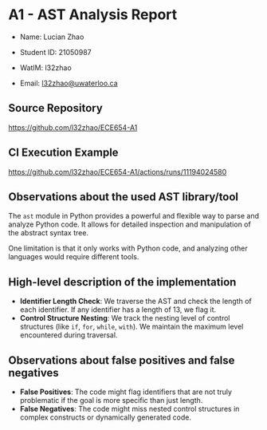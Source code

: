 # A1 - AST Analysis Report
* Name: Lucian Zhao

* Student ID: 21050987

* WatIM: l32zhao
* Email: l32zhao@uwaterloo.ca

## Source Repository

https://github.com/l32zhao/ECE654-A1

## CI Execution Example
https://github.com/l32zhao/ECE654-A1/actions/runs/11194024580

## Observations about the used AST library/tool

The `ast` module in Python provides a powerful and flexible way to parse and analyze Python code. It allows for detailed inspection and manipulation of the abstract syntax tree.

One limitation is that it only works with Python code, and analyzing other languages would require different tools.

## High-level description of the implementation

- **Identifier Length Check**: We traverse the AST and check the length of each identifier. If any identifier has a length of 13, we flag it.
- **Control Structure Nesting**: We track the nesting level of control structures (like `if`, `for`, `while`, `with`). We maintain the maximum level encountered during traversal.

## Observations about false positives and false negatives

- **False Positives**: The code might flag identifiers that are not truly problematic if the goal is more specific than just length.
- **False Negatives**: The code might miss nested control structures in complex constructs or dynamically generated code.